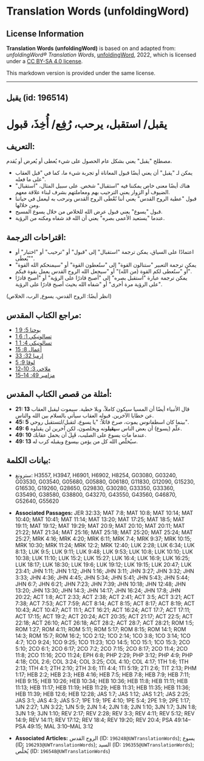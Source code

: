 # Translation Words (unfoldingWord)

## License Information

**Translation Words (unfoldingWord)** is based on and adapted from: _unfoldingWord® Translation Words_, [unfoldingWord](https://unfoldingword.org/utw), 2022, which is licensed under a [CC BY-SA 4.0 license](https://creativecommons.org/licenses/by-sa/4.0/legalcode.en).

This markdown version is provided under the same license.



--------------------------------

## يقبل (id: 196514)

يقبل/ استقبل، يرحب، رُفِع/ أُخِذَ، قبول
=======================================

التعريف:
--------

مصطلح "يقبل" يعني بشكل عام الحصول على شيء يُعطى أو يُعرض أو يُقدم.

* يمكن لـ "يقبل" أن يعني أيضًا قبول المعاناة أو تجربة شيء ما، كما في "قبل العقاب على ما فعله".
* هناك أيضًا معنى خاص يمكننا فيه "استقبال" شخص. على سبيل المثال، "استقبال" الضيوف أو الزوار يعني الترحيب بهم ومعاملتهم بشرف لبناء علاقة معهم.
* قبول "عطية الروح القدس" يعني أننا نُعْطَى الروح القدس ونرحب به ليعمل في حياتنا ومن خلالها.
* قبول "يسوع" يعني قبول عرض الله للخلاص من خلال يسوع المسيح.
* عندما "يستعيد الأعمى بصره" يعني أن الله قد شفاه ومكنه من الرؤية.

اقتراحات الترجمة:
-----------------

* اعتمادًا على السياق، يمكن ترجمة "استقبال" إلى "قبول" أو "ترحيب" أو "اختبار" أو "يُعطَى".
* يمكن ترجمة التعبير "ستنالون القوة" إلى "ستُعطون القوة" أو "سيمنحكم الله القوة" أو "ستُعطى لكم القوة (من الله)" أو "سيجعل الله الروح القدس يعمل بقوة فيكم".
* يمكن ترجمة عبارة "استقبل بصره" إلى "أصبح قادرًا على الرؤية" أو "أصبح قادرًا على الرؤية مرة أخرى" أو "شفاه الله بحيث أصبح قادرًا على الرؤية".

(انظر أيضًا: الروح القدس، يسوع, الرب، الخلاص)

مراجع الكتاب المقدس:
--------------------

* [1 يوحنا 5: 9](https://ref.ly/1John5:9)
* [1 تسالونيكي 1: 6](https://ref.ly/1Thess1:6)
* [1 تسالونيكي 4: 1](https://ref.ly/1Thess4:1)
* [أعمال 8: 15](https://ref.ly/Acts8:15)
* [إرميا 32: 33](https://ref.ly/Jer32:33)
* [لوقا 9: 5](https://ref.ly/Luke9:5)
* [ملاخي 3: 10–12](https://ref.ly/Mal3:10-Mal3:12)
* [مزامير 49: 14–15](https://ref.ly/Ps49:14-Ps49:15)

أمثلة من قصص الكتاب المقدس:
---------------------------

* **21: 13** قال الأنبياء أيضًا أن المسيا سيكون كاملاً، وبلا خطية. سيموت ليقبل العقاب عن خطايا الآخرين. قبوله العقاب سيأتي بالسلام بين الله والناس.
* **45: 5** بينما كان اسطفانوس يموت، صرخ قائلاً: "يا يسوع، لتقبل/لتستقبل روحي".
* **49: 6** علّم (يسوع) أن بعض الناس س**يقبل**ونه ويخلصون، لكن آخرين لن يقبلوه.
* **49: 10** عندما مات يسوع على الصليب، قَبِلَ أن يحمل عقابك.
* **49: 13** سيُخلّص الله كل من يؤمن بيسوع ويقبله كرب له.

بيانات الكلمة:
--------------

* سترونغ: H3557, H3947, H6901, H6902, H8254, G03080, G03240, G03530, G03540, G05680, G05880, G06180, G11830, G12090, G15230, G16530, G19260, G28650, G29830, G30280, G33350, G33360, G35490, G38580, G38800, G43270, G43550, G43560, G46870, G52640, G55620

* **Associated Passages:** JER 32:33; MAT 7:8; MAT 10:8; MAT 10:14; MAT 10:40; MAT 10:41; MAT 11:14; MAT 13:20; MAT 17:25; MAT 18:5; MAT 19:11; MAT 19:12; MAT 19:29; MAT 20:9; MAT 20:10; MAT 20:11; MAT 21:22; MAT 21:34; MAT 25:16; MAT 25:18; MAT 25:20; MAT 25:24; MAT 25:27; MRK 4:16; MRK 4:20; MRK 6:11; MRK 7:4; MRK 9:37; MRK 10:15; MRK 10:30; MRK 11:24; MRK 12:2; MRK 12:40; LUK 2:28; LUK 6:34; LUK 8:13; LUK 9:5; LUK 9:11; LUK 9:48; LUK 9:53; LUK 10:8; LUK 10:10; LUK 10:38; LUK 11:10; LUK 15:2; LUK 15:27; LUK 16:4; LUK 16:9; LUK 16:25; LUK 18:17; LUK 18:30; LUK 19:6; LUK 19:12; LUK 19:15; LUK 20:47; LUK 23:41; JHN 1:11; JHN 1:12; JHN 1:16; JHN 3:11; JHN 3:27; JHN 3:32; JHN 3:33; JHN 4:36; JHN 4:45; JHN 5:34; JHN 5:41; JHN 5:43; JHN 5:44; JHN 6:7; JHN 6:21; JHN 7:23; JHN 7:39; JHN 10:18; JHN 12:48; JHN 13:20; JHN 13:30; JHN 14:3; JHN 14:17; JHN 16:24; JHN 17:8; JHN 20:22; ACT 1:8; ACT 2:33; ACT 2:38; ACT 2:41; ACT 3:5; ACT 3:21; ACT 7:38; ACT 7:53; ACT 7:59; ACT 8:14; ACT 8:15; ACT 8:17; ACT 8:19; ACT 10:43; ACT 10:47; ACT 11:1; ACT 16:21; ACT 16:24; ACT 17:7; ACT 17:11; ACT 17:15; ACT 19:2; ACT 20:24; ACT 20:35; ACT 21:17; ACT 22:5; ACT 22:18; ACT 26:10; ACT 26:18; ACT 28:2; ACT 28:7; ACT 28:21; ROM 1:5; ROM 1:27; ROM 4:11; ROM 5:11; ROM 5:17; ROM 8:15; ROM 14:1; ROM 14:3; ROM 15:7; ROM 16:2; 1CO 2:12; 1CO 2:14; 1CO 3:8; 1CO 3:14; 1CO 4:7; 1CO 9:24; 1CO 9:25; 1CO 11:23; 1CO 14:5; 1CO 15:1; 1CO 15:3; 2CO 5:10; 2CO 6:1; 2CO 6:17; 2CO 7:2; 2CO 7:15; 2CO 8:17; 2CO 11:4; 2CO 11:8; 2CO 11:16; 2CO 11:24; EPH 6:8; PHP 2:29; PHP 3:12; PHP 4:9; PHP 4:18; COL 2:6; COL 3:24; COL 3:25; COL 4:10; COL 4:17; 1TH 1:6; 1TH 2:13; 1TH 4:1; 2TH 2:10; 2TH 3:6; 1TI 4:4; 1TI 5:19; 2TI 2:6; TIT 2:13; PHM 1:17; HEB 2:2; HEB 2:3; HEB 4:16; HEB 7:5; HEB 7:8; HEB 7:9; HEB 7:11; HEB 9:15; HEB 10:26; HEB 10:34; HEB 10:36; HEB 11:8; HEB 11:11; HEB 11:13; HEB 11:17; HEB 11:19; HEB 11:29; HEB 11:31; HEB 11:35; HEB 11:36; HEB 11:39; HEB 12:6; HEB 12:28; JAS 1:7; JAS 1:12; JAS 1:21; JAS 2:25; JAS 3:1; JAS 4:3; JAS 5:7; 1PE 1:9; 1PE 4:10; 1PE 5:4; 2PE 1:9; 2PE 1:17; 1JN 2:27; 1JN 3:22; 1JN 5:9; 2JN 1:4; 2JN 1:8; 2JN 1:10; 3JN 1:7; 3JN 1:8; 3JN 1:9; 3JN 1:10; REV 2:17; REV 2:28; REV 3:3; REV 4:11; REV 5:12; REV 14:9; REV 14:11; REV 17:12; REV 18:4; REV 19:20; REV 20:4; PSA 49:14–PSA 49:15; MAL 3:10–MAL 3:12
* **Associated Articles:** الروح القدس (ID: `196248@UWTranslationWords`); يسوع (ID: `196293@UWTranslationWords`); السيد (ID: `196355@UWTranslationWords`); يُخلِّص (ID: `196548@UWTranslationWords`)

